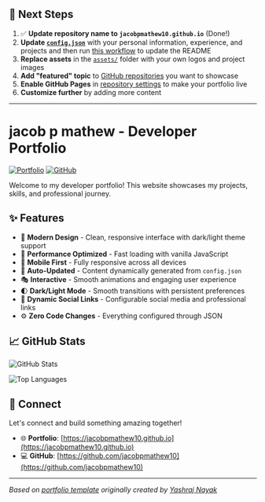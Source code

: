 ## 🚀 Next Steps

1. ✅ **Update repository name to `jacobpmathew10.github.io`** (Done!)
2. **Update [`config.json`](https://github.com/jacobpmathew10/jacobpmathew10.github.io/blob/main/config.json)** with your personal information, experience, and projects and then run [this workflow](https://github.com/jacobpmathew10/jacobpmathew10.github.io/actions/workflows/update-readme.yml) to update the README
3. **Replace assets** in the [`assets/`](https://github.com/jacobpmathew10/jacobpmathew10.github.io/tree/main/assets/) folder with your own logos and project images
4. **Add "featured" topic** to [GitHub repositories](https://github.com/jacobpmathew10?tab=repositories) you want to showcase
5. **Enable GitHub Pages** in [repository settings](https://github.com/jacobpmathew10/jacobpmathew10.github.io/settings/pages) to make your portfolio live
6. **Customize further** by adding more content

---

# jacob p mathew - Developer Portfolio

<div align="left">
  
[![Portfolio](https://img.shields.io/badge/🌐_Visit_Portfolio-Live-brightgreen?style=for-the-badge)](https://jacobpmathew10.github.io)
[![GitHub](https://img.shields.io/badge/GitHub-Profile-181717?style=for-the-badge&logo=github)](https://github.com/jacobpmathew10)

</div>

Welcome to my developer portfolio! This website showcases my projects, skills, and professional journey.

## ✨ Features

- 🎨 **Modern Design** - Clean, responsive interface with dark/light theme support
- 🚀 **Performance Optimized** - Fast loading with vanilla JavaScript
- 📱 **Mobile First** - Fully responsive across all devices
- 🔄 **Auto-Updated** - Content dynamically generated from `config.json`
- 🎭 **Interactive** - Smooth animations and engaging user experience
- 🌓 **Dark/Light Mode** - Smooth transitions with persistent preferences
- 🔗 **Dynamic Social Links** - Configurable social media and professional links
- ⚙️ **Zero Code Changes** - Everything configured through JSON

## 📈 GitHub Stats

<div align="left">

![GitHub Stats](https://github-readme-stats.vercel.app/api?username=jacobpmathew10&theme=dark&hide_border=true&include_all_commits=true&count_private=true)

![Top Languages](https://github-readme-stats.vercel.app/api/top-langs/?username=jacobpmathew10&theme=dark&hide_border=true&include_all_commits=true&count_private=true&layout=compact)

</div>

## 🤝 Connect

Let's connect and build something amazing together!

- 🌐 **Portfolio**: [https://jacobpmathew10.github.io](https://jacobpmathew10.github.io)
- 💻 **GitHub**: [https://github.com/jacobpmathew10](https://github.com/jacobpmathew10)

---

*Based on [portfolio template](https://github.com/yashrajnayak/developer-portfolio) originally created by [Yashraj Nayak](https://github.com/yashrajnayak)*